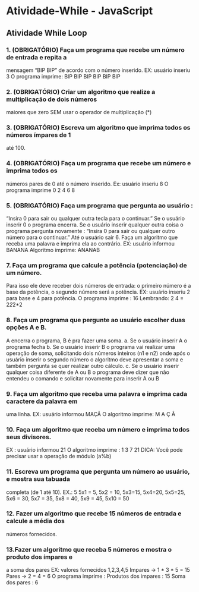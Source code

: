 # Atividade-While - JavaScript

## Atividade While Loop

### 1. (OBRIGATÓRIO) Faça um programa que recebe um número de entrada e repita a
mensagem “BIP BIP” de acordo com o número inserido.
EX: usuário inseriu 3
O programa imprime:
BIP BIP
BIP BIP
BIP BIP

### 2. (OBRIGATÓRIO) Criar um algoritmo que realize a multiplicação de dois números
maiores que zero SEM usar o operador de multiplicação (*)

### 3. (OBRIGATÓRIO) Escreva um algoritmo que imprima todos os números ímpares de 1
até 100.

### 4. (OBRIGATÓRIO) Faça um programa que recebe um número e imprima todos os
números pares de 0 até o número inserido.
Ex: usuário inseriu 8
O programa imprime
0
2
4
6
8

### 5. (OBRIGATÓRIO) Faça um programa que pergunta ao usuário :
“Insira 0 para sair ou qualquer outra tecla para o continuar.”
Se o usuário inserir 0 o programa encerra.
Se o usuário inserir qualquer outra coisa o programa pergunta novamente :
“Insira 0 para sair ou qualquer outro número para o continuar.”
Até o usuário sair
6. Faça um algoritmo que receba uma palavra e imprima ela ao contrário.
EX: usuário informou BANANA
Algoritmo imprime:
ANANAB

### 7. Faça um programa que calcule a potência (potenciação) de um número.
Para isso ele deve receber dois números de entrada: o primeiro número é a base da
potência, o segundo número será a potência.
EX: usuário inseriu 2 para base e 4 para potência.
O programa imprime :
16
Lembrando: 2
4 = 2*2*2*2

### 8. Faça um programa que pergunte ao usuário escolher duas opções A e B.
A encerra o programa, B é pra fazer uma soma.
a. Se o usuário inserir A o programa fecha
b. Se o usuário inserir B o programa vai realizar uma operação de soma,
solicitando dois números inteiros (n1 e n2) onde após o usuário inserir o
segundo número o algoritmo deve apresentar a soma e também pergunta se
quer realizar outro cálculo.
c. Se o usuário inserir qualquer coisa diferente de A ou B o programa deve dizer
que não entendeu o comando e solicitar novamente para inserir A ou B

### 9. Faça um algoritmo que receba uma palavra e imprima cada caractere da palavra em
uma linha.
EX: usuário informou MAÇÃ
O algoritmo imprime:
M
A
Ç
Ã

### 10. Faça um algoritmo que receba um número e imprima todos seus divisores.
EX : usuário informou 21
O algoritmo imprime :
1
3
7
21
DICA: Você pode precisar usar a operação de módulo (a%b)

### 11. Escreva um programa que pergunta um número ao usuário, e mostra sua tabuada
completa (de 1 até 10).
EX.: 5
5x1 = 5, 5x2 = 10, 5x3=15, 5x4=20, 5x5=25, 5x6 = 30, 5x7 = 35, 5x8 = 40, 5x9 = 45,
5x10 = 50

### 12. Fazer um algoritmo que recebe 15 números de entrada e calcule a média dos
números fornecidos.

### 13.Fazer um algoritmo que receba 5 números e mostra o produto dos ímpares e
a soma dos pares
EX: valores fornecidos 1,2,3,4,5
Impares -> 1 * 3 * 5 = 15
Pares -> 2 = 4 = 6
O programa imprime :
Produtos dos impares : 15
Soma dos pares : 6
